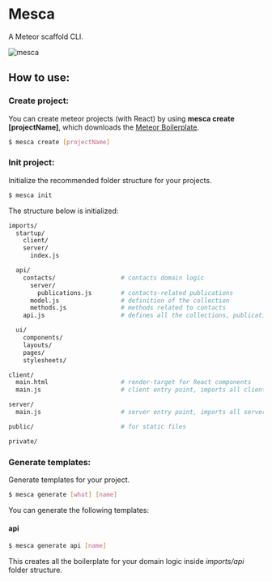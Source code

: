 Mesca
===
A Meteor scaffold CLI.

![mesca](https://user-images.githubusercontent.com/29805089/28504837-9a7d38fe-6ff3-11e7-92ff-f1107938008e.png)

## How to use:

### Create project:

You can create meteor projects (with React) by using **mesca create [projectName]**, which downloads the [Meteor Boilerplate](https://github.com/brenopanzolini/meteor-boilerplate).

```sh
$ mesca create [projectName]
```

### Init project:

Initialize the recommended folder structure for your projects.

```sh
$ mesca init
```

The structure below is initialized:

```sh
imports/
  startup/
    client/
    server/
      index.js

  api/
    contacts/                  # contacts domain logic
      server/
        publications.js        # contacts-related publications
      model.js                 # definition of the collection
      methods.js               # methods related to contacts
    api.js                     # defines all the collections, publications and methods

  ui/
    components/
    layouts/
    pages/
    stylesheets/

client/
  main.html                    # render-target for React components
  main.js                      # client entry point, imports all client code

server/
  main.js                      # server entry point, imports all server code

public/                        # for static files

private/ 
```

### Generate templates:

Generate templates for your project.

```sh
$ mesca generate [what] [name]
```

You can generate the following templates:

#### api

```sh
$ mesca generate api [name]
```

This creates all the boilerplate for your domain logic inside *imports/api* folder structure.
